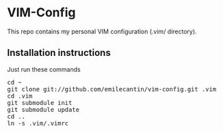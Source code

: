 # VIM-Config

This repo contains my personal VIM configuration (.vim/ directory).

## Installation instructions

Just run these commands
<pre>
cd ~
git clone git://github.com/emilecantin/vim-config.git .vim
cd .vim
git submodule init
git submodule update
cd ..
ln -s .vim/.vimrc
</pre>
